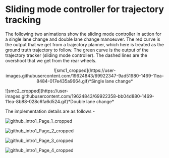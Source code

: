 # Sliding mode controller for trajectory tracking

The following two animations show the sliding mode controller in action for a single lane change and double lane change manoeuver. The red curve is the output that we get from a trajectory planner, which here is treated as the ground truth trajectory to follow. The green curve is the output of the trajectory tracker (sliding mode controller). The dashed lines are the overshoot that we get from the rear wheels.
<p align="center">
![smc1_cropped](https://user-images.githubusercontent.com/19624843/69922347-9ad51980-1469-11ea-8484-017e435a9664.gif)*Single lane change*
</p>
![smc2_cropped](https://user-images.githubusercontent.com/19624843/69922358-bb04d880-1469-11ea-8b88-028c6fa6d524.gif)*Double lane change*

The implementation details are as follows - 

![github_intro1_Page_1_cropped](https://user-images.githubusercontent.com/19624843/63885285-0361b580-c9a6-11e9-8cb3-d3dfb8da265a.png)

![github_intro1_Page_2_cropped](https://user-images.githubusercontent.com/19624843/63885292-05c40f80-c9a6-11e9-9096-14586a80bd33.png)

![github_intro1_Page_3_cropped](https://user-images.githubusercontent.com/19624843/63885296-08266980-c9a6-11e9-9f92-d7e1f5fc2b38.png)

![github_intro1_Page_4_cropped](https://user-images.githubusercontent.com/19624843/63885299-09f02d00-c9a6-11e9-96a3-7c7918dcb6e4.png)


